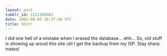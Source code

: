 ```yaml
---
layout: post
tumblr_id: 1121205943  
date: 2002-08-05 16:37:40 UTC
title: Shit!
---
```


I did one hell of a mistake when I erased the database... ehh... So, old stuff is showing up aroud this site util I get the backup from my ISP. Stay sharp mates!
